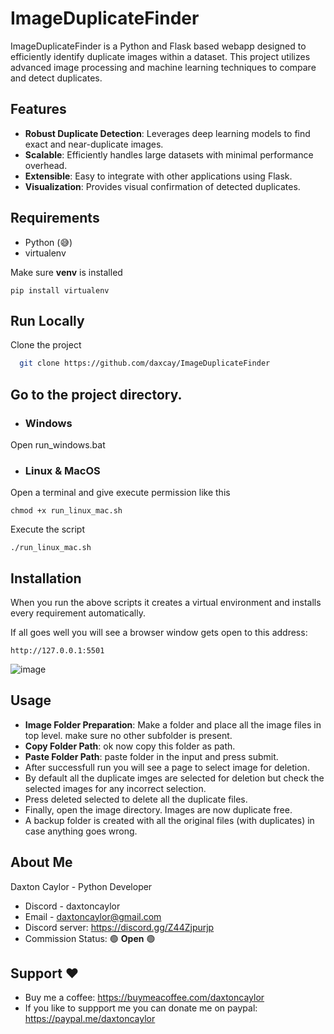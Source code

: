 
# ImageDuplicateFinder

ImageDuplicateFinder is a Python and Flask based webapp designed to efficiently identify duplicate images within a dataset. This project utilizes advanced image processing and machine learning techniques to compare and detect duplicates.

## Features

- **Robust Duplicate Detection**: Leverages deep learning models to find exact and near-duplicate images.
- **Scalable**: Efficiently handles large datasets with minimal performance overhead.
- **Extensible**: Easy to integrate with other applications using Flask.
- **Visualization**: Provides visual confirmation of detected duplicates.

## Requirements
- Python (😅)
- virtualenv

Make sure **venv** is installed

```
pip install virtualenv
```

## Run Locally

Clone the project

```bash
  git clone https://github.com/daxcay/ImageDuplicateFinder
```

## Go to the project directory.

- ### Windows

Open run_windows.bat

- ### Linux & MacOS

Open a terminal and give execute permission like this

```
chmod +x run_linux_mac.sh
```

Execute the script

```
./run_linux_mac.sh
```

## Installation

When you run the above scripts it creates a virtual environment and installs every requirement automatically.

If all goes well you will see a browser window gets open to this address: 

```
http://127.0.0.1:5501
```
![image](https://github.com/daxcay/ImageDuplicateFinder/assets/164315771/3e8bac40-6779-42ba-a474-3293b6479443)

## Usage

- **Image Folder Preparation**: Make a folder and place all the image files in top level. make sure no other subfolder is present.
- **Copy Folder Path**: ok now copy this folder as path.
- **Paste Folder Path**: paste folder in the input and press submit.
- After successfull run you will see a page to select image for deletion.
- By default all the duplicate imges are selected for deletion but check the selected images for any incorrect selection.
- Press deleted selected to delete all the duplicate files.
- Finally, open the image directory. Images are now duplicate free.
- A backup folder is created with all the original files (with duplicates) in case anything goes wrong. 

## About Me

Daxton Caylor - Python Developer 
- Discord - daxtoncaylor
- Email - daxtoncaylor@gmail.com
- Discord server: https://discord.gg/Z44Zjpurjp
- Commission Status:  🟢 **Open** 🟢

## Support ❤️
- Buy me a coffee: https://buymeacoffee.com/daxtoncaylor
- If you like to suppport me you can donate me on paypal: https://paypal.me/daxtoncaylor
